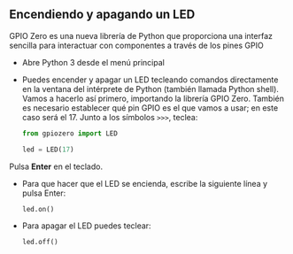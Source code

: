 ## Encendiendo y apagando un LED

GPIO Zero es una nueva librería de Python que proporciona una interfaz sencilla para interactuar con componentes a través de los pines GPIO
- Abre Python 3 desde el menú principal

- Puedes encender y apagar un LED tecleando comandos directamente en la ventana del intérprete de Python (también llamada Python shell). Vamos a hacerlo así primero, importando la librería GPIO Zero. También es necesario establecer qué pin GPIO es el que vamos a usar; en este caso será el 17.  Junto a los símbolos `>>>`, teclea:

	``` python
	from gpiozero import LED
	
	led = LED(17)
	```
Pulsa **Enter** en el teclado.

- Para que hacer que el LED se encienda, escribe la siguiente línea y pulsa Enter:

	``` python
	led.on()
	```

- Para apagar el LED puedes teclear:

	``` python
	led.off()
	```
	
